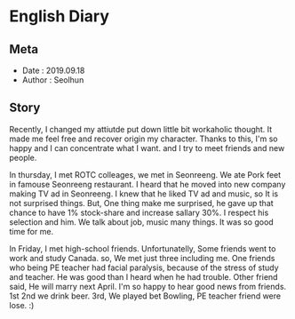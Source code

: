 # English Diary

## Meta
- Date : 2019.09.18
- Author : Seolhun

## Story

Recently, I changed my attiutde put down little bit workaholic thought. It made me feel free and recover origin my character.
Thanks to this, I'm so happy and I can concentrate what I want. and I try to meet friends and new people.

In thursday, I met ROTC colleages, we met in Seonreeng. We ate Pork feet in famouse  Seonreeng restaurant.
I heard that he moved into new company making TV ad in Seonreeng.
I knew that he liked TV ad and music, so It is not surprised things.
But, One thing make me surprised, he gave up that chance to have 1% stock-share and increase sallary 30%. I respect his selection and him. We talk about job, music many things. It was so good time for me.

In Friday, I met high-school friends. Unfortunatelly,  Some friends went to work and study Canada. so, We met just three including me.
One friends who being PE teacher had facial paralysis, because of the stress of study and teacher.
He was good than I heard when he had trouble. Other friend said, He will marry next April. I'm so happy to hear good news from friends. 1st 2nd we drink beer. 3rd, We played bet Bowling, PE teacher friend were lose. :)
